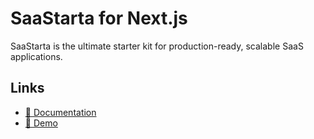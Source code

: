 # SaaStarta for Next.js

SaaStarta is the ultimate starter kit for production-ready, scalable SaaS applications.

## Links

- [📘 Documentation](https://saastarta.dev/docs/nextjs)
- [🚀 Demo](https://demo.saastarta.dev)
